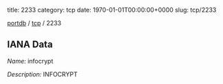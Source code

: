 title: 2233
category: tcp
date: 1970-01-01T00:00:00+0000
slug: tcp/2233

[portdb](/) / [tcp](/category/tcp.html) / 2233


## IANA Data

_Name:_ infocrypt

_Description:_ INFOCRYPT

